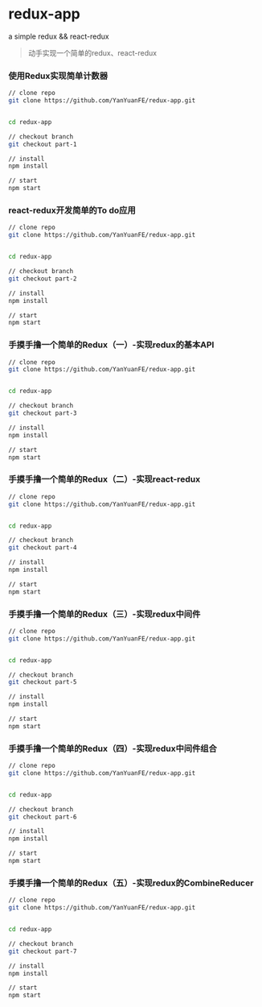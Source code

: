 # redux-app
a simple redux && react-redux

> 动手实现一个简单的redux、react-redux

### 使用Redux实现简单计数器


``` bash
// clone repo
git clone https://github.com/YanYuanFE/redux-app.git


cd redux-app

// checkout branch
git checkout part-1

// install
npm install

// start
npm start

```

### react-redux开发简单的To do应用

``` bash
// clone repo
git clone https://github.com/YanYuanFE/redux-app.git


cd redux-app

// checkout branch
git checkout part-2

// install
npm install

// start
npm start

```

### 手摸手撸一个简单的Redux（一）-实现redux的基本API

``` bash
// clone repo
git clone https://github.com/YanYuanFE/redux-app.git


cd redux-app

// checkout branch
git checkout part-3

// install
npm install

// start
npm start

```

### 手摸手撸一个简单的Redux（二）-实现react-redux

``` bash
// clone repo
git clone https://github.com/YanYuanFE/redux-app.git


cd redux-app

// checkout branch
git checkout part-4

// install
npm install

// start
npm start

```

### 手摸手撸一个简单的Redux（三）-实现redux中间件

``` bash
// clone repo
git clone https://github.com/YanYuanFE/redux-app.git


cd redux-app

// checkout branch
git checkout part-5

// install
npm install

// start
npm start

```

### 手摸手撸一个简单的Redux（四）-实现redux中间件组合

``` bash
// clone repo
git clone https://github.com/YanYuanFE/redux-app.git


cd redux-app

// checkout branch
git checkout part-6

// install
npm install

// start
npm start

```

### 手摸手撸一个简单的Redux（五）-实现redux的CombineReducer

``` bash
// clone repo
git clone https://github.com/YanYuanFE/redux-app.git


cd redux-app

// checkout branch
git checkout part-7

// install
npm install

// start
npm start

```